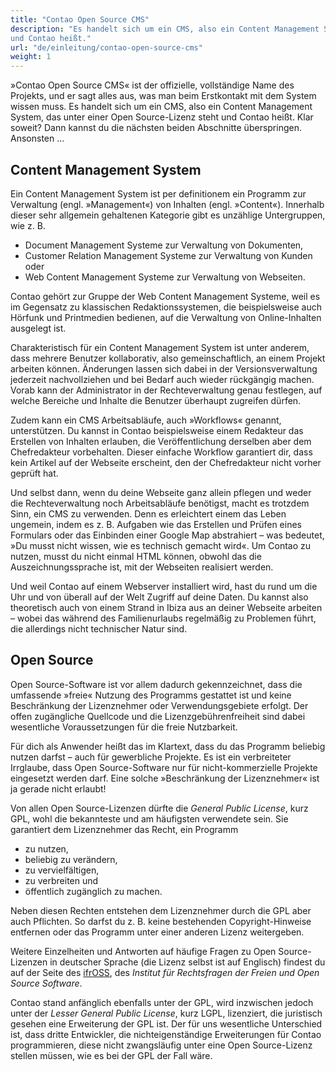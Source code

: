 ```yaml
---
title: "Contao Open Source CMS"
description: "Es handelt sich um ein CMS, also ein Content Management System, das unter einer Open Source-Lizenz steht 
und Contao heißt."
url: "de/einleitung/contao-open-source-cms"
weight: 1
---
```


»Contao Open Source CMS« ist der offizielle, vollständige Name des Projekts, und er sagt alles aus, was man beim 
Erstkontakt mit dem System wissen muss. Es handelt sich um ein CMS, also ein Content Management System, das unter einer 
Open Source-Lizenz steht und Contao heißt. Klar soweit? Dann kannst du die nächsten beiden Abschnitte überspringen.
Ansonsten …


## Content Management System

Ein Content Management System ist per definitionem ein Programm zur Verwaltung (engl. »Management«) von Inhalten (engl. 
»Content«). Innerhalb dieser sehr allgemein gehaltenen Kategorie gibt es unzählige Untergruppen, wie z. B.

- Document Management Systeme zur Verwaltung von Dokumenten,
- Customer Relation Management Systeme zur Verwaltung von Kunden oder
- Web Content Management Systeme zur Verwaltung von Webseiten.

Contao gehört zur Gruppe der Web Content Management Systeme, weil es im Gegensatz zu klassischen Redaktionssystemen, 
die beispielsweise auch Hörfunk und Printmedien bedienen, auf die Verwaltung von Online-Inhalten ausgelegt ist.

Charakteristisch für ein Content Management System ist unter anderem, dass mehrere Benutzer kollaborativ, also 
gemeinschaftlich, an einem Projekt arbeiten können. Änderungen lassen sich dabei in der Versionsverwaltung jederzeit 
nachvollziehen und bei Bedarf auch wieder rückgängig machen. Vorab kann der Administrator in der Rechteverwaltung genau
festlegen, auf welche Bereiche und Inhalte die Benutzer überhaupt zugreifen dürfen.

Zudem kann ein CMS Arbeitsabläufe, auch »Workflows« genannt, unterstützen. Du kannst in Contao beispielsweise einem 
Redakteur das Erstellen von Inhalten erlauben, die Veröffentlichung derselben aber dem Chefredakteur vorbehalten. 
Dieser einfache Workflow garantiert dir, dass kein Artikel auf der Webseite erscheint, den der Chefredakteur nicht
vorher geprüft hat.

Und selbst dann, wenn du deine Webseite ganz allein pflegen und weder die Rechteverwaltung noch Arbeitsabläufe 
benötigst, macht es trotzdem Sinn, ein CMS zu verwenden. Denn es erleichtert einem das Leben ungemein, indem es z. B.
Aufgaben wie das Erstellen und Prüfen eines Formulars oder das Einbinden einer Google Map abstrahiert – was bedeutet,
»Du musst nicht wissen, wie es technisch gemacht wird«. Um Contao zu nutzen, musst du nicht einmal HTML können, obwohl 
das die Auszeichnungssprache ist, mit der Webseiten realisiert werden.

Und weil Contao auf einem Webserver installiert wird, hast du rund um die Uhr und von überall auf der Welt Zugriff auf 
deine Daten. Du kannst also theoretisch auch von einem Strand in Ibiza aus an deiner Webseite arbeiten – wobei das 
während des Familienurlaubs regelmäßig zu Problemen führt, die allerdings nicht technischer Natur sind.


## Open Source

Open Source-Software ist vor allem dadurch gekennzeichnet, dass die umfassende »freie« Nutzung des Programms gestattet 
ist und keine Beschränkung der Lizenznehmer oder Verwendungsgebiete erfolgt. Der offen zugängliche Quellcode und die 
Lizenzgebührenfreiheit sind dabei wesentliche Voraussetzungen für die freie Nutzbarkeit.

Für dich als Anwender heißt das im Klartext, dass du das Programm beliebig nutzen darfst – auch für gewerbliche 
Projekte. Es ist ein verbreiteter Irrglaube, dass Open Source-Software nur für nicht-kommerzielle Projekte eingesetzt 
werden darf. Eine solche »Beschränkung der Lizenznehmer« ist ja gerade nicht erlaubt!

Von allen Open Source-Lizenzen dürfte die *General Public License*, kurz GPL, wohl die bekannteste und am häufigsten 
verwendete sein. Sie garantiert dem Lizenznehmer das Recht, ein Programm

- zu nutzen,
- beliebig zu verändern,
- zu vervielfältigen,
- zu verbreiten und
- öffentlich zugänglich zu machen.

Neben diesen Rechten entstehen dem Lizenznehmer durch die GPL aber auch Pflichten. So darfst du z. B. keine bestehenden 
Copyright-Hinweise entfernen oder das Programm unter einer anderen Lizenz weitergeben.

Weitere Einzelheiten und Antworten auf häufige Fragen zu Open Source-Lizenzen in deutscher Sprache (die Lizenz selbst 
ist auf Englisch) findest du auf der Seite des [ifrOSS](http://www.ifross.org/faq-haeufig-gestellte-fragen), des 
*Institut für Rechtsfragen der Freien und Open Source Software*.

Contao stand anfänglich ebenfalls unter der GPL, wird inzwischen jedoch unter der *Lesser General Public License*, kurz 
LGPL, lizenziert, die juristisch gesehen eine Erweiterung der GPL ist. Der für uns wesentliche Unterschied ist, dass 
dritte Entwickler, die nichteigenständige Erweiterungen für Contao programmieren, diese nicht zwangsläufig unter eine 
Open Source-Lizenz stellen müssen, wie es bei der GPL der Fall wäre.
